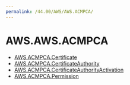 ```yaml
---
permalink: /44.00/AWS/AWS.ACMPCA/
---
```


# AWS.AWS.ACMPCA



* [AWS.ACMPCA.Certificate](AWS.ACMPCA.Certificate.md)
* [AWS.ACMPCA.CertificateAuthority](AWS.ACMPCA.CertificateAuthority.md)
* [AWS.ACMPCA.CertificateAuthorityActivation](AWS.ACMPCA.CertificateAuthorityActivation.md)
* [AWS.ACMPCA.Permission](AWS.ACMPCA.Permission.md)